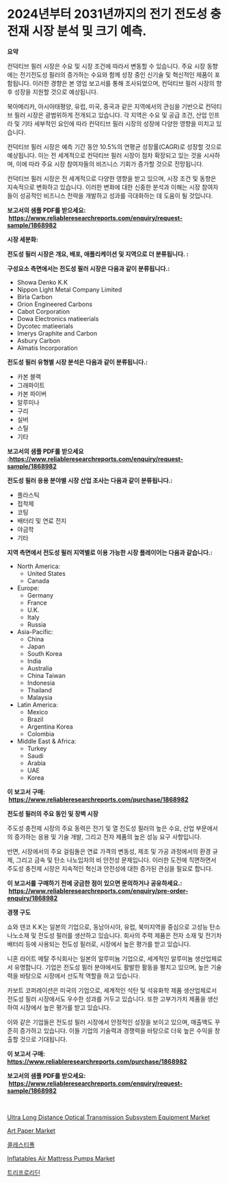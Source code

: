 <p><h1>2024년부터 2031년까지의 전기 전도성 충전재 시장 분석 및 크기 예측.</h1></p><p><strong>요약</strong></p>
<p><p>컨덕티브 필러 시장은 수요 및 시장 조건에 따라서 변동할 수 있습니다. 주요 시장 동향에는 전기전도성 필러의 증가하는 수요와 함께 성장 중인 신기술 및 혁신적인 제품이 포함됩니다. 이러한 경향은 본 영업 보고서를 통해 조사되었으며, 컨덕티브 필러 시장의 향후 성장을 지원할 것으로 예상됩니다. </p><p>북아메리카, 아시아태평양, 유럽, 미국, 중국과 같은 지역에서의 관심을 기반으로 컨덕티브 필러 시장은 광범위하게 전개되고 있습니다. 각 지역은 수요 및 공급 조건, 산업 인프라 및 기타 세부적인 요인에 따라 컨덕티브 필러 시장의 성장에 다양한 영향을 미치고 있습니다. </p><p>컨덕티브 필러 시장은 예측 기간 동안 10.5%의 연평균 성장률(CAGR)로 성장할 것으로 예상됩니다. 이는 전 세계적으로 컨덕티브 필러 시장이 점차 확장되고 있는 것을 시사하며, 이에 따라 주요 시장 참여자들의 비즈니스 기회가 증가할 것으로 전망됩니다. </p><p>컨덕티브 필러 시장은 전 세계적으로 다양한 영향을 받고 있으며, 시장 조건 및 동향은 지속적으로 변화하고 있습니다. 이러한 변화에 대한 신중한 분석과 이해는 시장 참여자들이 성공적인 비즈니스 전략을 개발하고 성과를 극대화하는 데 도움이 될 것입니다.</p></p>
<p><strong>보고서의 샘플 PDF를 받으세요: &nbsp;<a href="https://www.reliableresearchreports.com/enquiry/request-sample/1868982">https://www.reliableresearchreports.com/enquiry/request-sample/1868982</a></strong></p>
<p><strong>시장 세분화:</strong></p>
<p><strong> 전도성 필러 시장은 개요, 배포, 애플리케이션 및 지역으로 더 분류됩니다. :</strong></p>
<p><strong>구성요소 측면에서는 전도성 필러 시장은 다음과 같이 분류됩니다.:</strong></p>
<p><ul><li>Showa Denko K.K</li><li>Nippon Light Metal Company Limited</li><li>Birla Carbon</li><li>Orion Engineered Carbons</li><li>Cabot Corporation</li><li>Dowa Electronics matieerials</li><li>Dycotec matieerials</li><li>Imerys Graphite and Carbon</li><li>Asbury Carbon</li><li>Almatis Incorporation</li></ul></p>
<p><strong> 전도성 필러 유형별 시장 분석은 다음과 같이 분류됩니다.:</strong></p>
<p><ul><li>카본 블랙</li><li>그래파이트</li><li>카본 파이버</li><li>알루미나</li><li>구리</li><li>실버</li><li>스틸</li><li>기타</li></ul></p>
<p><strong>보고서의 샘플 PDF를 받으세요 :<a href="https://www.reliableresearchreports.com/enquiry/request-sample/1868982">https://www.reliableresearchreports.com/enquiry/request-sample/1868982</a></strong></p>
<p><strong> 전도성 필러 응용 분야별 시장 산업 조사는 다음과 같이 분류됩니다.:</strong></p>
<p><ul><li>플라스틱</li><li>접착제</li><li>코팅</li><li>배터리 및 연료 전지</li><li>야금학</li><li>기타</li></ul></p>
<p><strong>지역 측면에서 전도성 필러 지역별로 이용 가능한 시장 플레이어는 다음과 같습니다.:</strong></p>
<p><ul>
    <li>
        North America:
        <ul>
            <li>United States</li>
            <li>Canada</li>
        </ul>
    </li>
    <li>
        Europe:
        <ul>
            <li>Germany</li>
            <li>France</li>
            <li>U.K.</li>
            <li>Italy</li>
            <li>Russia</li>
        </ul>
    </li>
    <li>
        Asia-Pacific:
        <ul>
            <li>China</li>
            <li>Japan</li>
            <li>South Korea</li>
            <li>India</li>
            <li>Australia</li>
            <li>China Taiwan</li>
            <li>Indonesia</li>
            <li>Thailand</li>
            <li>Malaysia</li>
        </ul>
    </li>
    <li>
        Latin America:
        <ul>
            <li>Mexico</li>
            <li>Brazil</li>
            <li>Argentina Korea</li>
            <li>Colombia</li>
        </ul>
    </li>
    <li>
        Middle East & Africa:
        <ul>
            <li>Turkey</li>
            <li>Saudi</li>
            <li>Arabia</li>
            <li>UAE</li>
            <li>Korea</li>
        </ul>
    </li>
    </ul></p>
<p><strong>이 보고서 구매: &nbsp;<a href="https://www.reliableresearchreports.com/purchase/1868982">https://www.reliableresearchreports.com/purchase/1868982</a></strong></p>
<p><strong>전도성 필러의 주요 동인 및 장벽 시장</strong></p>
<p><p>주도성 충전제 시장의 주요 동력은 전기 및 열 전도성 필러의 높은 수요, 산업 부문에서의 증가하는 응용 및 기술 개발, 그리고 전자 제품의 높은 성능 요구 사항입니다. </p><p>반면, 시장에서의 주요 걸림돌은 연료 가격의 변동성, 제조 및 가공 과정에서의 환경 규제, 그리고 금속 및 탄소 나노입자의 비 안전성 문제입니다. 이러한 도전에 직면하면서 주도성 충전제 시장은 지속적인 혁신과 안전성에 대한 증가된 관심을 필요로 합니다.</p></p>
<p><strong>이 보고서를 구매하기 전에 궁금한 점이 있으면 문의하거나 공유하세요.: &nbsp;<a href="https://www.reliableresearchreports.com/enquiry/pre-order-enquiry/1868982">https://www.reliableresearchreports.com/enquiry/pre-order-enquiry/1868982</a></strong></p>
<p><strong>경쟁 구도</strong></p>
<p><p>쇼와 덴코 K.K는 일본의 기업으로, 동남아시아, 유럽, 북미지역을 중심으로 고성능 탄소나노소재 및 전도성 필러를 생산하고 있습니다. 회사의 주력 제품은 전자 소재 및 전기차 배터리 등에 사용되는 전도성 필러로, 시장에서 높은 평가를 받고 있습니다.</p><p>니혼 라이트 메탈 주식회사는 일본의 알루미늄 기업으로, 세계적인 알루미늄 생산업체로서 유명합니다. 기업은 전도성 필러 분야에서도 활발한 활동을 펼치고 있으며, 높은 기술력을 바탕으로 시장에서 선도적 역할을 하고 있습니다.</p><p>카보트 코퍼레이션은 미국의 기업으로, 세계적인 석탄 및 석유화학 제품 생산업체로서 전도성 필러 시장에서도 우수한 성과를 거두고 있습니다. 또한 고부가가치 제품을 생산하여 시장에서 높은 평가를 받고 있습니다.</p><p>이와 같은 기업들은 전도성 필러 시장에서 안정적인 성장을 보이고 있으며, 매출액도 꾸준히 증가하고 있습니다. 이들 기업의 기술력과 경쟁력을 바탕으로 더욱 높은 수익을 창출할 것으로 기대됩니다.</p></p>
<p><strong>이 보고서 구매: &nbsp; <a href="https://www.reliableresearchreports.com/purchase/1868982">https://www.reliableresearchreports.com/purchase/1868982</a></strong></p>
<p><strong>보고서의 샘플 PDF를 받으세요: &nbsp;<a href="https://www.reliableresearchreports.com/enquiry/request-sample/1868982">https://www.reliableresearchreports.com/enquiry/request-sample/1868982</a></strong><strong></strong></p>
<p>&nbsp;</p>
<p><p><a href="https://issuu.com/reportprime-2/docs/ultra-long-distance-optical-transmission-subsystem">Ultra Long Distance Optical Transmission Subsystem Equipment Market</a></p><p><a href="https://github.com/ashepherd82/Market-Research-Report-List-3/blob/main/art-paper-market.md">Art Paper Market</a></p><p><a href="https://medium.com/@hugofirst44/%EC%BD%94%EB%A0%88%EC%8A%A4%ED%8B%B0%ED%8F%B4-%EC%8B%9C%EC%9E%A5-%EC%A7%80%ED%91%9C-%ED%95%B4%EC%84%9D-%EC%8B%9C%EC%9E%A5-%EC%A0%90%EC%9C%A0%EC%9C%A8-%ED%8A%B8%EB%A0%8C%EB%93%9C-%EB%B0%8F-%EC%84%B1%EC%9E%A5-%ED%8C%A8%ED%84%B4-1968b9e38440">콜레스티폴</a></p><p><a href="https://issuu.com/reportprime-2/docs/inflatables-air-mattress-pumps-market-size-2030.pp">Inflatables Air Mattress Pumps Market</a></p><p><a href="https://medium.com/@sandubujor71/2024%EB%85%84%EB%B6%80%ED%84%B0-2031%EB%85%84%EA%B9%8C%EC%A7%80-%EC%98%88%EC%B8%A1%EB%90%9C-%ED%8A%B8%EB%A6%AC%ED%94%84%EB%A1%9C%EB%A6%AC%EB%94%98-%EC%8B%9C%EC%9E%A5-%EB%8F%99%ED%96%A5%EA%B3%BC-%EC%8B%9C%EC%9E%A5-%EB%B6%84%EC%84%9D-38ded8e395a9">트리프로리딘</a></p></p>